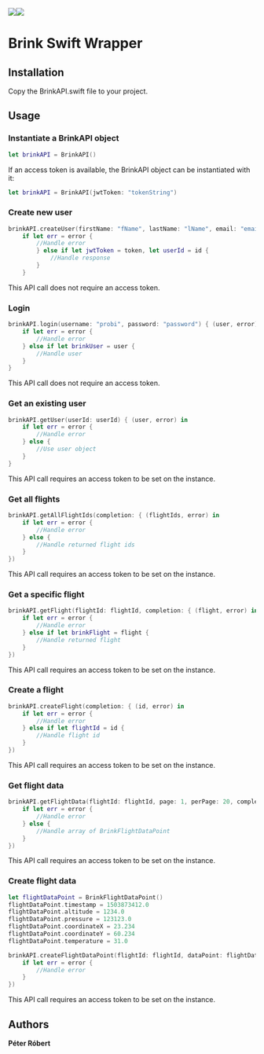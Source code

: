 <img src="http://joinbrink.com/assets/images/repo/Brink.png?"><img src="http://joinbrink.com/assets/images/repo/Swift-logo.png">

# Brink Swift Wrapper

## Installation
Copy the BrinkAPI.swift file to your project.

## Usage

### Instantiate a BrinkAPI object

```swift
let brinkAPI = BrinkAPI()
```

If an access token is available, the BrinkAPI object can be instantiated with it:

```swift
let brinkAPI = BrinkAPI(jwtToken: "tokenString")
```

### Create new user

```swift
brinkAPI.createUser(firstName: "fName", lastName: "lName", email: "email", username: "username", password: "password") { (token, id, error) in
    if let err = error {
        //Handle error
        } else if let jwtToken = token, let userId = id {
            //Handle response
        }
    }
```
This API call does not require an access token.

### Login

```swift
brinkAPI.login(username: "probi", password: "password") { (user, error) in
    if let err = error {
        //Handle error
    } else if let brinkUser = user {
        //Handle user
    }
}
```
This API call does not require an access token.

### Get an existing user

```swift
brinkAPI.getUser(userId: userId) { (user, error) in
    if let err = error {
        //Handle error
    } else {
        //Use user object
    }
}
```
This API call requires an access token to be set on the instance.

### Get all flights

```swift
brinkAPI.getAllFlightIds(completion: { (flightIds, error) in
    if let err = error {
        //Handle error
    } else {
        //Handle returned flight ids
    }
})
```
This API call requires an access token to be set on the instance.

### Get a specific flight

```swift
brinkAPI.getFlight(flightId: flightId, completion: { (flight, error) in
    if let err = error {
        //Handle error
    } else if let brinkFlight = flight {
        //Handle returned flight
    }
})
```
This API call requires an access token to be set on the instance.

### Create a flight

```swift
brinkAPI.createFlight(completion: { (id, error) in
    if let err = error {
        //Handle error
    } else if let flightId = id {
        //Handle flight id
    }
})
```
This API call requires an access token to be set on the instance.

### Get flight data

```swift
brinkAPI.getFlightData(flightId: flightId, page: 1, perPage: 20, completion: { (flightDataPoints, error) in
    if let err = error {
        //Handle error
    } else {
        //Handle array of BrinkFlightDataPoint
    }
})
```
This API call requires an access token to be set on the instance.

### Create flight data

```swift
let flightDataPoint = BrinkFlightDataPoint()
flightDataPoint.timestamp = 1503873412.0
flightDataPoint.altitude = 1234.0
flightDataPoint.pressure = 123123.0
flightDataPoint.coordinateX = 23.234
flightDataPoint.coordinateY = 60.234
flightDataPoint.temperature = 31.0

brinkAPI.createFlightDataPoint(flightId: flightId, dataPoint: flightDataPoint, completion: { (error) in
    if let err = error {
        //Handle error
    }
})
```
This API call requires an access token to be set on the instance.

## Authors
**Péter Róbert**
